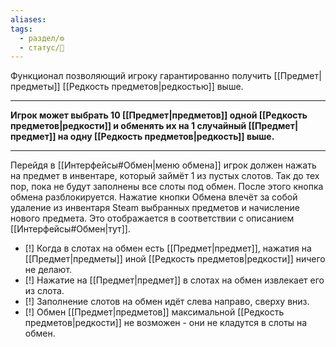 ```yaml
---
aliases: 
tags:
  - раздел/⚙
  - статус/🌿
---
```

Функционал позволяющий игроку гарантированно получить [[Предмет|предметы]] [[Редкость предметов|редкостью]] выше.

---
**Игрок может выбрать 10 [[Предмет|предметов]] одной [[Редкость предметов|редкости]]  и обменять их на 1 случайный [[Предмет|предмет]] на одну [[Редкость предметов|редкость]]  выше.**

---

Перейдя в [[Интерфейсы#Обмен|меню обмена]] игрок должен нажать на предмет в инвентаре, который займёт 1 из пустых слотов. 
Так до тех пор, пока не будут заполнены все слоты под обмен. После этого кнопка обмена разблокируется.
Нажатие кнопки Обмена влечёт за собой удаление из инвентаря Steam выбранных предметов и начисление нового предмета. Это отображается в соответствии с описанием [[Интерфейсы#Обмен|тут]].

- [!] Когда в слотах на обмен есть [[Предмет|предмет]], нажатия на [[Предмет|предметы]] иной [[Редкость предметов|редкости]] ничего не делают.
- [!] Нажатие на [[Предмет|предмет]] в слотах на обмен извлекает его из слота.
- [!] Заполнение слотов на обмен идёт слева направо, сверху вниз.
- [!] Обмен [[Предмет|предметов]] максимальной [[Редкость предметов|редкости]]  не возможен - они не кладутся в слоты на обмен.
